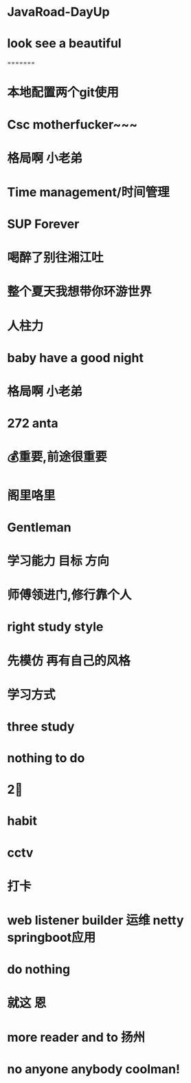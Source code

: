 # JavaRoad-DayUp
# look see a beautiful
=======

# 本地配置两个git使用
# Csc motherfucker~~~
# 格局啊 小老弟
# Time management/时间管理
# SUP Forever
# 喝醉了别往湘江吐
# 整个夏天我想带你环游世界
# 人柱力
# baby have a good night
# 格局啊 小老弟
# 272 anta
# 💰重要,前途很重要
# 阁里咯里
# Gentleman
# 学习能力 目标 方向
# 师傅领进门,修行靠个人
# right study style
# 先模仿 再有自己的风格
# 学习方式
# three study
# nothing to do
# 2⃣️
# habit
# cctv
# 打卡
# web listener builder 运维 netty springboot应用
# do nothing
# 就这 恩
# more reader and to 扬州
# no anyone anybody coolman!
